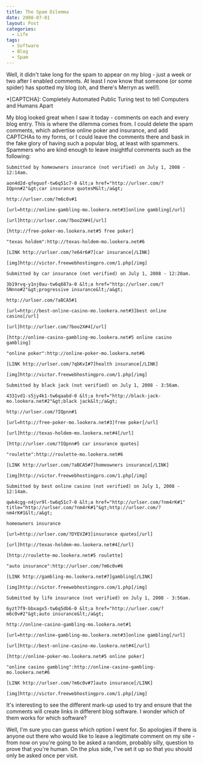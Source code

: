 ```yaml
---
title: The Spam Dilemma
date: 2008-07-01
layout: Post
categories:
  - Life
tags:
  - Software
  - Blog
  - Spam
---
```


Well, it didn't take long for the spam to appear on my blog - just a week or two after I enabled comments. At least I now know that someone (or some spider) has spotted my blog (oh, and there's Merryn as well!).

<!-- more -->

\*[CAPTCHA]: Completely Automated Public Turing test to tell Computers and Humans Apart

My blog looked great when I saw it today - comments on each and every blog entry. This is where the dilemma comes from. I could delete the spam comments, which advertise online poker and insurance, and add CAPTCHAs to my forms, or I could leave the comments there and bask in the fake glory of having such a popular blog, at least with spammers. Spammers who are kind enough to leave insightful comments such as the following:

```bbcode
Submitted by homeowners insurance (not verified) on July 1, 2008 - 12:14am.

aon4d2d-qfeguof-tw6q51c7-0 &lt;a href="http://urlser.com/?IQpnn#2"&gt;car insurance quotesM&lt;/a&gt;

http://urlser.com/?m6c0v#1

[url=http://online-gambling-mo.lookera.net#3]online gambling[/url]

[url]http://urlser.com/?boo2X#4[/url]

[http://free-poker-mo.lookera.net#5 free poker]

"texas holdem":http://texas-holdem-mo.lookera.net#6

[LINK http://urlser.com/?e64r6#7]car insurance[/LINK]

[img]http://victor.freewebhostingpro.com/1.php[/img]
```

```bbcode
Submitted by car insurance (not verified) on July 1, 2008 - 12:20am.

3b19rvq-y1nj0au-tw6q687a-0 &lt;a href="http://urlser.com/?5Nnno#2"&gt;progressive insurance&lt;/a&gt;

http://urlser.com/?aBCA5#1

[url=http://best-online-casino-mo.lookera.net#3]best online casino[/url]

[url]http://urlser.com/?boo2X#4[/url]

[http://online-casino-gambling-mo.lookera.net#5 online casino gambling]

"online poker":http://online-poker-mo.lookera.net#6

[LINK http://urlser.com/?qbKvI#7]health insurance[/LINK]

[img]http://victor.freewebhostingpro.com/1.php[/img]
```

```bbcode
Submitted by black jack (not verified) on July 1, 2008 - 3:56am.

4331vd1-s5jy4k1-tw6qaabd-0 &lt;a href="http://black-jack-mo.lookera.net#2"&gt;black jack&lt;/a&gt;

http://urlser.com/?IQpnn#1

[url=http://free-poker-mo.lookera.net#3]free poker[/url]

[url]http://texas-holdem-mo.lookera.net#4[/url]

[http://urlser.com/?IQpnn#5 car insurance quotes]

"roulette":http://roulette-mo.lookera.net#6

[LINK http://urlser.com/?aBCA5#7]homeowners insurance[/LINK]

[img]http://victor.freewebhostingpro.com/1.php[/img]
```

```bbcode
Submitted by best online casino (not verified) on July 1, 2008 - 12:14am.

qwk4cgg-n4jvr9l-tw6q51c7-0 &lt;a href="http://urlser.com/?nm4rK#1" title="http://urlser.com/?nm4rK#1"&gt;http://urlser.com/?nm4rK#1&lt;/a&gt;

homeowners insurance

[url=http://urlser.com/?DYEVZ#3]insurance quotes[/url]

[url]http://texas-holdem-mo.lookera.net#4[/url]

[http://roulette-mo.lookera.net#5 roulette]

"auto insurance":http://urlser.com/?m6c0v#6

[LINK http://gambling-mo.lookera.net#7]gambling[/LINK]

[img]http://victor.freewebhostingpro.com/1.php[/img]
```

```bbcode
Submitted by life insurance (not verified) on July 1, 2008 - 3:56am.

6yzt7f9-bbxagx5-tw6q5db6-0 &lt;a href="http://urlser.com/?m6c0v#2"&gt;auto insurance&lt;/a&gt;

http://online-casino-gambling-mo.lookera.net#1

[url=http://online-gambling-mo.lookera.net#3]online gambling[/url]

[url]http://best-online-casino-mo.lookera.net#4[/url]

[http://online-poker-mo.lookera.net#5 online poker]

"online casino gambling":http://online-casino-gambling-mo.lookera.net#6

[LINK http://urlser.com/?m6c0v#7]auto insurance[/LINK]

[img]http://victor.freewebhostingpro.com/1.php[/img]
```

It's interesting to see the different mark-up used to try and ensure that the comments will create links in different blog software. I wonder which of them works for which software?

Well, I'm sure you can guess which option I went for. So apologies if there is anyone out there who would like to leave a legitimate comment on my site - from now on you're going to be asked a random, probably silly, question to prove that you're human. On the plus side, I've set it up so that you should only be asked once per visit.
